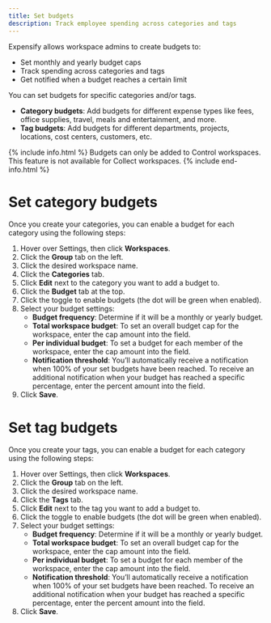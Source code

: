```yaml
---
title: Set budgets
description: Track employee spending across categories and tags
---
```

<div id="expensify-classic" markdown="1">

Expensify allows workspace admins to create budgets to:
- Set monthly and yearly budget caps
- Track spending across categories and tags
- Get notified when a budget reaches a certain limit 

You can set budgets for specific categories and/or tags. 
- **Category budgets**: Add budgets for different expense types like fees, office supplies, travel, meals and entertainment, and more. 
- **Tag budgets**: Add budgets for different departments, projects, locations, cost centers, customers, etc. 

{% include info.html %}
Budgets can only be added to Control workspaces. This feature is not available for Collect workspaces. 
{% include end-info.html %}

# Set category budgets

Once you create your categories, you can enable a budget for each category using the following steps: 

1. Hover over Settings, then click **Workspaces**. 
2. Click the **Group** tab on the left. 
3. Click the desired workspace name. 
4. Click the **Categories** tab. 
5. Click **Edit** next to the category you want to add a budget to.
6. Click the **Budget** tab at the top.
7. Click the toggle to enable budgets (the dot will be green when enabled).
8. Select your budget settings:
   - **Budget frequency**: Determine if it will be a monthly or yearly budget.
   - **Total workspace budget**: To set an overall budget cap for the workspace, enter the cap amount into the field.
   - **Per individual budget**: To set a budget for each member of the workspace, enter the cap amount into the field.
   - **Notification threshold**: You’ll automatically receive a notification when 100% of your set budgets have been reached. To receive an additional notification when your budget has reached a specific percentage, enter the percent amount into the field. 
9. Click **Save**.

# Set tag budgets 

Once you create your tags, you can enable a budget for each category using the following steps: 

1. Hover over Settings, then click **Workspaces**. 
2. Click the **Group** tab on the left. 
3. Click the desired workspace name. 
4. Click the **Tags** tab. 
5. Click **Edit** next to the tag you want to add a budget to.  
6. Click the toggle to enable budgets (the dot will be green when enabled).
7. Select your budget settings:
   - **Budget frequency**: Determine if it will be a monthly or yearly budget.
   - **Total workspace budget**: To set an overall budget cap for the workspace, enter the cap amount into the field.
   - **Per individual budget**: To set a budget for each member of the workspace, enter the cap amount into the field.
   - **Notification threshold**: You’ll automatically receive a notification when 100% of your set budgets have been reached. To receive an additional notification when your budget has reached a specific percentage, enter the percent amount into the field. 
8. Click **Save**. 

</div>
